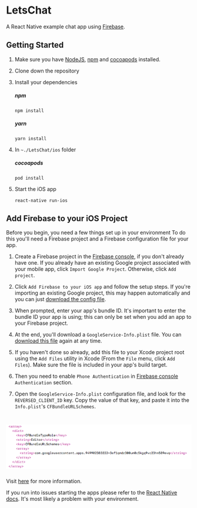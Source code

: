 # LetsChat
A React Native example chat app using [Firebase](https://firebase.google.com/).

## Getting Started

1. Make sure you have [NodeJS](https://nodejs.org/), [npm](https://www.npmjs.com/) and [cocoapods](https://cocoapods.org/) installed.

2. Clone down the repository

3. Install your dependencies

    ##### npm
    ```
    npm install
    ```
    ##### yarn
    ```
    yarn install
    ```
4. In `~./LetsChat/ios` folder

    ##### cocoapods
    ```
    pod install
    ```

5. Start the iOS app

    ```
    react-native run-ios
    ```

 ## Add Firebase to your iOS Project

Before you begin, you need a few things set up in your environment
To do this you'll need a Firebase project and a Firebase configuration file for your app.

1. Create a Firebase project in the [Firebase console](https://console.firebase.google.com/), if you don't already have one. If you already have an existing Google project associated with your mobile app, click `Import Google Project`. Otherwise, click `Add project`.
2. Click `Add Firebase to your iOS app` and follow the setup steps. If you're importing an existing Google project, this may happen automatically and you can just [download the config file](https://support.google.com/firebase/answer/7015592).
3. When prompted, enter your app's bundle ID. It's important to enter the bundle ID your app is using; this can only be set when you add an app to your Firebase project.
4. At the end, you'll download a `GoogleService-Info.plist` file. You can [download this file](https://support.google.com/firebase/answer/7015592) again at any time.
5. If you haven't done so already, add this file to your Xcode project root using the `Add Files` utility in Xcode (From the `File` menu, click `Add Files`). Make sure the file is included in your app's build target.

6. Then you need to enable `Phone Authentication` in [Firebase console](https://console.firebase.google.com/) `Authentication` section.

7. Open the `GoogleService-Info.plist` configuration file, and look for the `REVERSED_CLIENT_ID` key. Copy the value of that key, and paste it into the `Info.plist`'s `CFBundleURLSchemes`.
<h1 align="center">
  <img src="./readme_assets/info_plist.png"/><br>
</h1>

Visit [here](https://firebase.google.com/docs/ios/setup) for more information.


If you run into issues starting the apps please refer to the [React Native docs](https://facebook.github.io/react-native/docs/getting-started.html). It's most likely a problem with your environment.
